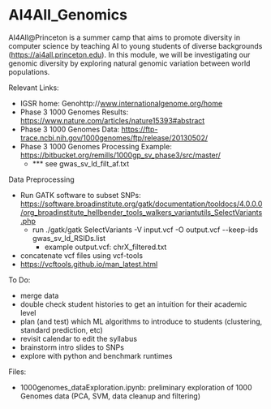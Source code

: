 # AI4All_Genomics

AI4All@Princeton is a summer camp that aims to promote diversity in computer science by teaching AI to young students of diverse backgrounds (https://ai4all.princeton.edu).  In this module, we will be investigating our genomic diversity by exploring natural genomic variation between world populations.

Relevant Links:
- IGSR home: Genohttp://www.internationalgenome.org/home
- Phase 3 1000 Genomes Results: https://www.nature.com/articles/nature15393#abstract
- Phase 3 1000 Genomes Data: https://ftp-trace.ncbi.nih.gov/1000genomes/ftp/release/20130502/
- Phase 3 1000 Genomes Processing Example: https://bitbucket.org/remills/1000gp_sv_phase3/src/master/
  - *** see gwas_sv_ld_filt_af.txt 
  
Data Preprocessing
- Run GATK software to subset SNPs: https://software.broadinstitute.org/gatk/documentation/tooldocs/4.0.0.0/org_broadinstitute_hellbender_tools_walkers_variantutils_SelectVariants.php
  - run ./gatk/gatk SelectVariants -V input.vcf -O output.vcf --keep-ids gwas_sv_ld_RSIDs.list 
    - example output.vcf: chrX_filtered.txt
 - concatenate vcf files using vcf-tools
  - https://vcftools.github.io/man_latest.html

To Do:
- merge data
- double check student histories to get an intuition for their academic level
- plan (and test) which ML algorithms to introduce to students (clustering, standard prediction, etc)
- revisit calendar to edit the syllabus
- brainstorm intro slides to SNPs
- explore with python and benchmark runtimes

Files:
- 1000genomes_dataExploration.ipynb: preliminary exploration of 1000 Genomes data (PCA, SVM, data cleanup and filtering)
